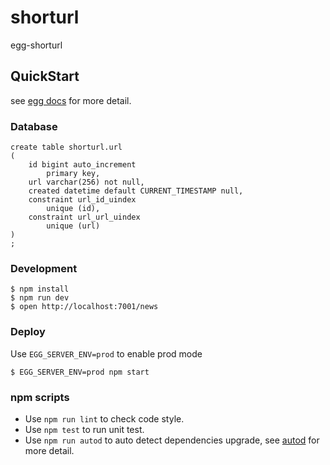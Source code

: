 # shorturl

egg-shorturl

## QuickStart

<!-- add docs here for user -->

see [egg docs][egg] for more detail.

### Database

```mysql
create table shorturl.url
(
	id bigint auto_increment
		primary key,
	url varchar(256) not null,
	created datetime default CURRENT_TIMESTAMP null,
	constraint url_id_uindex
		unique (id),
	constraint url_url_uindex
		unique (url)
)
;
```

### Development
```shell
$ npm install
$ npm run dev
$ open http://localhost:7001/news
```

### Deploy

Use `EGG_SERVER_ENV=prod` to enable prod mode

```shell
$ EGG_SERVER_ENV=prod npm start
```

### npm scripts

- Use `npm run lint` to check code style.
- Use `npm test` to run unit test.
- Use `npm run autod` to auto detect dependencies upgrade, see [autod](https://www.npmjs.com/package/autod) for more detail.


[egg]: https://eggjs.org